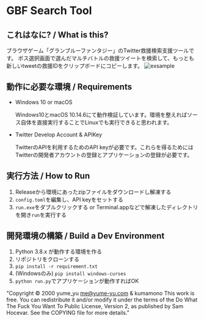 # GBF Search Tool

## これはなに? / What is this?
ブラウザゲーム「グランブルーファンタジー」のTwitter救援検索支援ツールです。
ボス選択画面で選んだマルチバトルの救援ツイートを検索して、もっとも新しいtweetの救援IDをクリップボードにコピーします。
![exsample](https://user-images.githubusercontent.com/30368684/94345236-7e8d1380-005f-11eb-8b09-106493785f14.gif)

## 動作に必要な環境 / Requirements
* Windows 10 or macOS

    Windows10とmacOS 10.14.6にて動作検証しています。環境を整えればソース自体を直接実行することでLinuxでも実行できると思われます。
* Twitter Develop Account & APIKey

    TwitterのAPIを利用するためのAPI keyが必要です。これらを得るためにはTwitterの開発者アカウントの登録とアプリケーションの登録が必要です。

## 実行方法 / How to Run

1. Releaseから環境にあったzipファイルをダウンロードし解凍する
1. `config.toml`を編集し、API keyをセットする
1. `run.exe`をダブルクリックする or Terminal.appなどで解凍したディレクトリを開き`run`を実行する

## 開発環境の構築 / Build a Dev Environment

1. Python 3.8.x が動作する環境を作る
1. リポジトリをクローンする
1. `pip install -r requirement.txt`
1. (Windowsのみ) `pip install windows-curses`
1. `python run.py`でアプリケーションが動作すればOK

"Copyright © 2000 yume_yu me@yume-yu.com & kumamono This work is free. You can redistribute it and/or modify it under the terms of the Do What The Fuck You Want To Public License, Version 2, as published by Sam Hocevar. See the COPYING file for more details."
